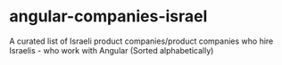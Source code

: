 # angular-companies-israel
A curated list of Israeli product companies/product companies who hire Israelis - who work with Angular (Sorted alphabetically)
